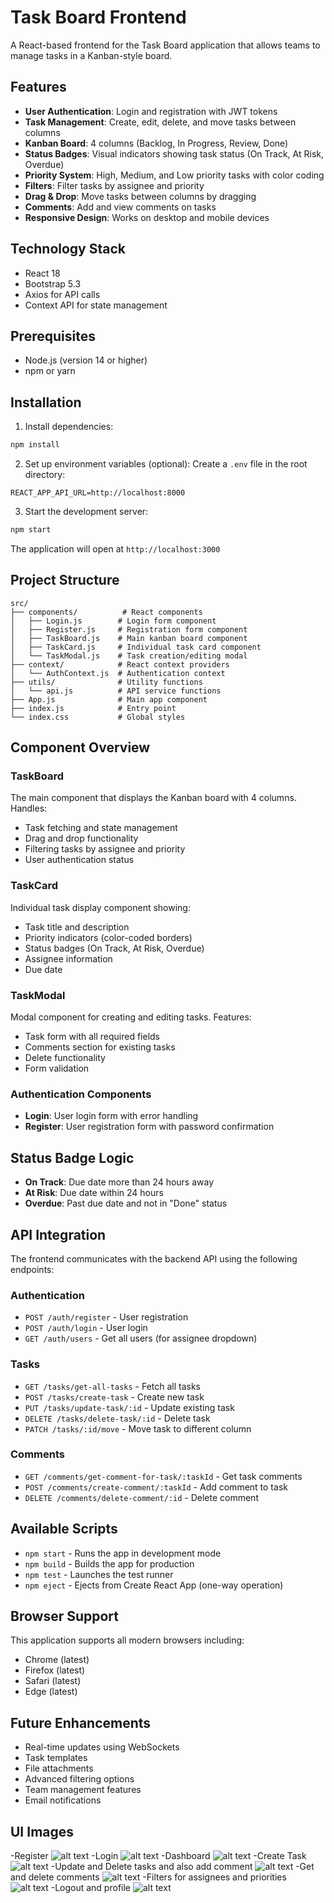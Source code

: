# Task Board Frontend

A React-based frontend for the Task Board application that allows teams to manage tasks in a Kanban-style board.

## Features

- **User Authentication**: Login and registration with JWT tokens
- **Task Management**: Create, edit, delete, and move tasks between columns
- **Kanban Board**: 4 columns (Backlog, In Progress, Review, Done)
- **Status Badges**: Visual indicators showing task status (On Track, At Risk, Overdue)
- **Priority System**: High, Medium, and Low priority tasks with color coding
- **Filters**: Filter tasks by assignee and priority
- **Drag & Drop**: Move tasks between columns by dragging
- **Comments**: Add and view comments on tasks
- **Responsive Design**: Works on desktop and mobile devices

## Technology Stack

- React 18
- Bootstrap 5.3
- Axios for API calls
- Context API for state management

## Prerequisites

- Node.js (version 14 or higher)
- npm or yarn

## Installation

1. Install dependencies:
```bash
npm install
```

2. Set up environment variables (optional):
Create a `.env` file in the root directory:
```
REACT_APP_API_URL=http://localhost:8000
```

3. Start the development server:
```bash
npm start
```

The application will open at `http://localhost:3000`

## Project Structure

```
src/
├── components/          # React components
│   ├── Login.js        # Login form component
│   ├── Register.js     # Registration form component
│   ├── TaskBoard.js    # Main kanban board component
│   ├── TaskCard.js     # Individual task card component
│   └── TaskModal.js    # Task creation/editing modal
├── context/            # React context providers
│   └── AuthContext.js  # Authentication context
├── utils/              # Utility functions
│   └── api.js          # API service functions
├── App.js              # Main app component
├── index.js            # Entry point
└── index.css           # Global styles
```

## Component Overview

### TaskBoard
The main component that displays the Kanban board with 4 columns. Handles:
- Task fetching and state management
- Drag and drop functionality
- Filtering tasks by assignee and priority
- User authentication status

### TaskCard
Individual task display component showing:
- Task title and description
- Priority indicators (color-coded borders)
- Status badges (On Track, At Risk, Overdue)
- Assignee information
- Due date

### TaskModal
Modal component for creating and editing tasks. Features:
- Task form with all required fields
- Comments section for existing tasks
- Delete functionality
- Form validation

### Authentication Components
- **Login**: User login form with error handling
- **Register**: User registration form with password confirmation

## Status Badge Logic

- **On Track**: Due date more than 24 hours away
- **At Risk**: Due date within 24 hours
- **Overdue**: Past due date and not in "Done" status

## API Integration

The frontend communicates with the backend API using the following endpoints:

### Authentication
- `POST /auth/register` - User registration
- `POST /auth/login` - User login
- `GET /auth/users` - Get all users (for assignee dropdown)

### Tasks
- `GET /tasks/get-all-tasks` - Fetch all tasks
- `POST /tasks/create-task` - Create new task
- `PUT /tasks/update-task/:id` - Update existing task
- `DELETE /tasks/delete-task/:id` - Delete task
- `PATCH /tasks/:id/move` - Move task to different column

### Comments
- `GET /comments/get-comment-for-task/:taskId` - Get task comments
- `POST /comments/create-comment/:taskId` - Add comment to task
- `DELETE /comments/delete-comment/:id` - Delete comment

## Available Scripts

- `npm start` - Runs the app in development mode
- `npm build` - Builds the app for production
- `npm test` - Launches the test runner
- `npm eject` - Ejects from Create React App (one-way operation)

## Browser Support

This application supports all modern browsers including:
- Chrome (latest)
- Firefox (latest)
- Safari (latest)
- Edge (latest)

## Future Enhancements

- Real-time updates using WebSockets
- Task templates
- File attachments
- Advanced filtering options
- Team management features
- Email notifications

## UI Images

-Register 
![alt text](<Screenshot (74).png>)
-Login
![alt text](image.png)
-Dashboard
![alt text](image-1.png)
-Create Task
![alt text](image-2.png)
-Update and Delete tasks and also add comment
![alt text](image-3.png)
-Get and delete comments
![alt text](image-4.png)
-Filters for assignees and priorities
![alt text](image-5.png)
-Logout and profile
![alt text](image-6.png)